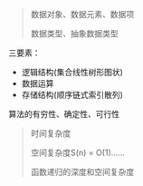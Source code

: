 > 数据对象、数据元素、数据项
>
> 数据类型、抽象数据类型 

三要素：

- 逻辑结构(集合线性树形图状)
- 数据运算
- 存储结构(顺序链式索引散列)

 算法的有穷性、确定性、可行性

> 时间复杂度
>
> 空间复杂度S(n) = O(1)……
>
> 函数递归的深度和空间复杂度
